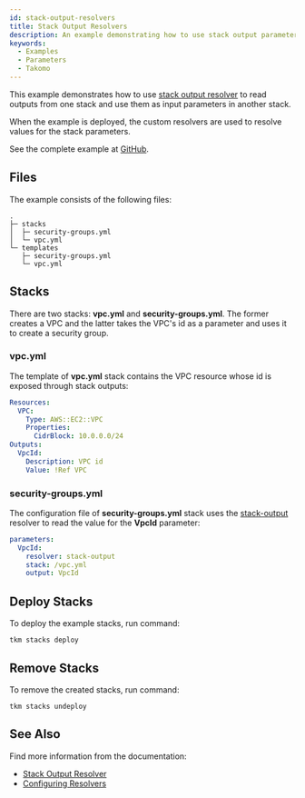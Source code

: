 ```yaml
---
id: stack-output-resolvers
title: Stack Output Resolvers
description: An example demonstrating how to use stack output parameter resolver to set values for stack input parameters.
keywords:
  - Examples
  - Parameters
  - Takomo
---
```


This example demonstrates how to use [stack output resolver](/docs/stacks/parameter-resolvers#stack-output) to read outputs from one stack and use them as input parameters in another stack.

When the example is deployed, the custom resolvers are used to resolve values
for the stack parameters.

See the complete example at [GitHub](https://github.com/takomo-io/takomo-examples/tree/master/stack-output-resolvers).

## Files

The example consists of the following files:

```
.
├─ stacks
│  ├─ security-groups.yml
│  └─ vpc.yml
└─ templates
   ├─ security-groups.yml
   └─ vpc.yml
```

## Stacks

There are two stacks: **vpc.yml** and **security-groups.yml**. The former creates a VPC and the latter takes the VPC's id as a parameter and uses it to create a security group.

### vpc.yml

The template of **vpc.yml** stack contains the VPC resource whose id is exposed through stack outputs:

```yaml title="stacks/vpc.yml"
Resources:
  VPC:
    Type: AWS::EC2::VPC
    Properties:
      CidrBlock: 10.0.0.0/24
Outputs:
  VpcId:
    Description: VPC id
    Value: !Ref VPC
```

### security-groups.yml

The configuration file of **security-groups.yml** stack uses the [stack-output](/docs/stacks/parameter-resolvers#stack-output) resolver to read the value for the **VpcId** parameter:

```yaml title="stacks/security-groups.yml"
parameters:
  VpcId:
    resolver: stack-output
    stack: /vpc.yml
    output: VpcId
```

## Deploy Stacks

To deploy the example stacks, run command:

```
tkm stacks deploy
```

## Remove Stacks

To remove the created stacks, run command:

```
tkm stacks undeploy
```

## See Also

Find more information from the documentation:

- [Stack Output Resolver](/docs/stacks/parameter-resolvers#stack-output)
- [Configuring Resolvers](/docs/config-reference/stacks#parameters)
